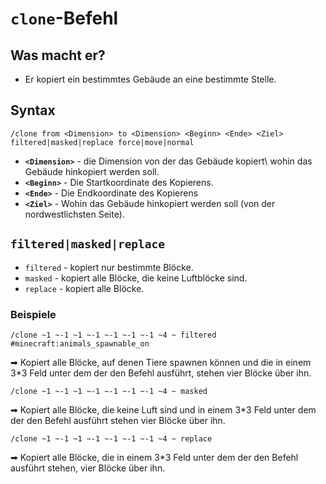 # **`clone`-Befehl**
## Was macht er?
* Er kopiert ein bestimmtes Gebäude an eine bestimmte Stelle.
## Syntax
```mcfunction
/clone from <Dimension> to <Dimension> <Beginn> <Ende> <Ziel> filtered|masked|replace force|move|normal
```
* **`<Dimension>`** - die Dimension von der das Gebäude kopiert\ wohin das Gebäude hinkopiert werden soll.
* **`<Beginn>`** - Die Startkoordinate des Kopierens.
* **`<Ende>`** - Die Endkoordinate des Kopierens
* **`<Ziel>`** - Wohin das Gebäude hinkopiert werden soll (von der nordwestlichsten Seite).
## ```filtered|masked|replace```
* ```filtered``` - kopiert nur bestimmte Blöcke.
* ```masked``` - kopiert alle Blöcke, die keine Luftblöcke sind.
* ```replace``` - kopiert alle Blöcke.
### Beispiele
```mcfunction
/clone ~1 ~-1 ~1 ~-1 ~-1 ~-1 ~-1 ~4 ~ filtered #minecraft:animals_spawnable_on
```
➡ Kopiert alle Blöcke, auf denen Tiere spawnen können und die in einem 3*3 Feld unter dem der den Befehl ausführt, stehen vier Blöcke über ihn.
```mcfunction
/clone ~1 ~-1 ~1 ~-1 ~-1 ~-1 ~-1 ~4 ~ masked
```
➡ Kopiert alle Blöcke, die keine Luft sind und in einem 3*3 Feld unter dem der den Befehl ausführt stehen vier Blöcke über ihn.
```mcfunction
/clone ~1 ~-1 ~1 ~-1 ~-1 ~-1 ~-1 ~4 ~ replace
```
➡ Kopiert alle Blöcke, die in einem 3*3 Feld unter dem der den Befehl ausführt stehen, vier Blöcke über ihn.
